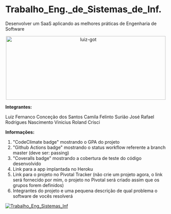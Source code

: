# Trabalho_Eng._de_Sistemas_de_Inf.
Desenvolver um SaaS aplicando as melhores práticas de Engenharia de Software


<div align="center">
 <img alt="luiz-got" height="200" width="500" src="https://media.giphy.com/media/UehcPssUfgQUM/giphy.gif">
</div>


<b>Integrantes:</b> 

Luiz Fernanco Conceção dos Santos
Camila Felinto Surião 
José Rafael Rodrigues Nascimento
Vinicius Roland Crisci

<b>Informações:</b> 

1. "CodeClimate badge" mostrando o GPA do projeto
2. "Github Actions badge" mostrando o status workflow referente a branch master (deve ser: passing)
3. "Coveralls badge" mostrando a cobertura de teste do código desenvolvido
4. Link para a app implantada no Heroku
5. Link para o projeto no Pivotal Tracker (não crie um projeto agora, o link será fornecido por mim, o projeto no Pivotal será criado assim que os grupos forem definidos)
6. Integrantes do projeto e uma pequena descrição de qual problema o software de vocês resolverá



[![Trabalho_Eng_Sistemas_Inf](https://github.com/LuizFernando4186/Trabalho_Eng_de_Sistemas_de_Inf/actions/workflows/main.yml/badge.svg)](https://github.com/LuizFernando4186/Trabalho_Eng_de_Sistemas_de_Inf/actions/workflows/main.yml)
